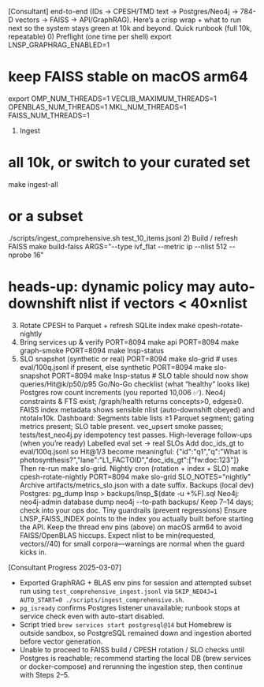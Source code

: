 [Consultant]
end-to-end (IDs → CPESH/TMD text → Postgres/Neo4j → 784-D vectors → FAISS → API/GraphRAG). Here’s a crisp wrap + what to run next so the system stays green at 10k and beyond.
Quick runbook (full 10k, repeatable)
0) Preflight (one time per shell)
export LNSP_GRAPHRAG_ENABLED=1
# keep FAISS stable on macOS arm64
export OMP_NUM_THREADS=1 VECLIB_MAXIMUM_THREADS=1 OPENBLAS_NUM_THREADS=1 MKL_NUM_THREADS=1 FAISS_NUM_THREADS=1
1) Ingest
# all 10k, or switch to your curated set
make ingest-all
# or a subset
./scripts/ingest_comprehensive.sh test_10_items.jsonl
2) Build / refresh FAISS
make build-faiss ARGS="--type ivf_flat --metric ip --nlist 512 --nprobe 16"
# heads-up: dynamic policy may auto-downshift nlist if vectors < 40×nlist
3) Rotate CPESH to Parquet + refresh SQLite index
make cpesh-rotate-nightly
4) Bring services up & verify
PORT=8094 make api
PORT=8094 make graph-smoke
PORT=8094 make lnsp-status
5) SLO snapshot (synthetic or real)
PORT=8094 make slo-grid           # uses eval/100q.jsonl if present, else synthetic
PORT=8094 make slo-snapshot
PORT=8094 make lnsp-status        # SLO table should now show queries/Hit@k/p50/p95
Go/No-Go checklist (what “healthy” looks like)
Postgres row count increments (you reported 10,006 ✅).
Neo4j constraints & FTS exist; /graph/health returns concepts>0, edges≥0.
FAISS index metadata shows sensible nlist (auto-downshift obeyed) and ntotal≈10k.
Dashboard: Segments table lists ≥1 Parquet segment; gating metrics present; SLO table present.
vec_upsert smoke passes; tests/test_neo4j.py idempotency test passes.
High-leverage follow-ups (when you’re ready)
Labelled eval set → real SLOs
Add doc_ids_gt to eval/100q.jsonl so Hit@1/3 become meaningful:
{"id":"q1","q":"What is photosynthesis?","lane":"L1_FACTOID","doc_ids_gt":["fw:doc:123"]}
Then re-run make slo-grid.
Nightly cron (rotation + index + SLO)
make cpesh-rotate-nightly
PORT=8094 make slo-grid SLO_NOTES="nightly"
Archive artifacts/metrics_slo.json with a date suffix.
Backups (local dev)
Postgres: pg_dump lnsp > backups/lnsp_$(date -u +%F).sql
Neo4j: neo4j-admin database dump neo4j --to-path backups/
Keep 7–14 days; check into your ops doc.
Tiny guardrails (prevent regressions)
Ensure LNSP_FAISS_INDEX points to the index you actually built before starting the API.
Keep the thread env pins (above) on macOS arm64 to avoid FAISS/OpenBLAS hiccups.
Expect nlist to be min(requested, vectors//40) for small corpora—warnings are normal when the guard kicks in.

[Consultant Progress 2025-03-07]
- Exported GraphRAG + BLAS env pins for session and attempted subset run using `test_comprehensive_ingest.jsonl` via `SKIP_NEO4J=1 AUTO_START=0 ./scripts/ingest_comprehensive.sh`.
- `pg_isready` confirms Postgres listener unavailable; runbook stops at service check even with auto-start disabled.
- Script tried `brew services start postgresql@14` but Homebrew is outside sandbox, so PostgreSQL remained down and ingestion aborted before vector generation.
- Unable to proceed to FAISS build / CPESH rotation / SLO checks until Postgres is reachable; recommend starting the local DB (brew services or docker-compose) and rerunning the ingestion step, then continue with Steps 2–5.
